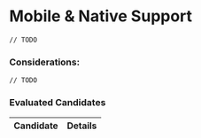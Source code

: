 # Mobile & Native Support

``` // TODO ```

### Considerations:

``` // TODO ```

### Evaluated Candidates

| Candidate | Details |
| --------- | ------- |
